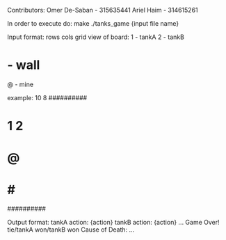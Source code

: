 Contributors:
Omer De-Saban - 315635441
Ariel Haim - 314615261

In order to execute do:
make
./tanks_game {input file name}

Input format:
rows cols
grid view of board:
1 - tankA
2 - tankB
# - wall
@ - mine

example:
10 8
##########
#        #
# 1    2 #
#        #
#   @    #
#        #
#   #    #
##########

Output format:
tankA action: {action}
tankB action: {action}
...
Game Over! tie/tankA won/tankB won
Cause of Death: ...
